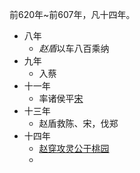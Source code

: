 前620年~前607年，凡十四年。


- 八年
	- *赵盾*以车八百乘纳
- 九年
	- 入蔡
- 十一年
	- 率诸侯平[宋](宋/文公.md)
- 十三年
	- 赵盾救陈、宋，伐郑
- 十四年
	- [赵穿攻灵公于桃园](晋/灵公/赵穿攻灵公于桃园.md)
	- 